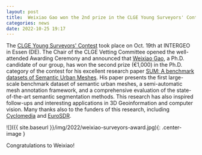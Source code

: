 ```yaml
---
layout: post
title:  Weixiao Gao won the 2nd prize in the CLGE Young Surveyors' Contest
categories: news
date: 2022-10-25 19:17
---
```



The [CLGE Young Surveyors' Contest](https://www.clge.eu/2022/clge/clge-young-surveyors-contest-2022-winners-announced-at-intergeo) took place on Oct. 19th at INTERGEO in Essen (DE). The Chair of the CLGE Vetting Committee opened the well-attended Awarding Ceremony and announced that [Weixiao Gao](https://3d.bk.tudelft.nl/weixiao/), a Ph.D. candidate of our group, has won the second prize (€1,000) in the Ph.D. category of the contest for his excellent research paper [SUM: A benchmark datasets of Semantic Urban Meshes](https://3d.bk.tudelft.nl/projects/meshannotation/). His paper presents the first large-scale benchmark dataset of semantic urban meshes, a semi-automatic mesh annotation framework, and a comprehensive evaluation of the state-of-the-art semantic segmentation methods.
This research has also inspired follow-ups and interesting applications in 3D Geoinformation and computer vision. Many thanks also to the funders of this research, including [Cyclomedia](https://www.cyclomedia.com/) and [EuroSDR](http://www.eurosdr.net/).

![]({{ site.baseurl }}/img/2022/weixiao-surveyors-award.jpg){: .center-image }

Congratulations to Weixiao!